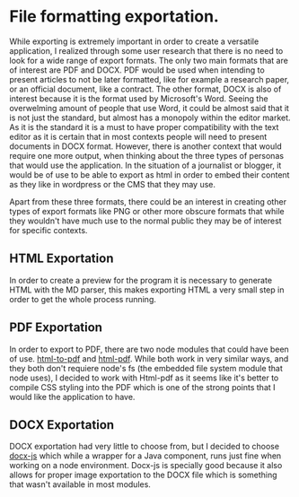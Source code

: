 # File formatting exportation.

While exporting is extremely important in order to create a versatile application, I realized through some user research that there is no need to look for a wide range of export formats. The only two main formats that are of interest are PDF and DOCX. PDF would be used when intending to present articles to not be later formatted, like for example a research paper, or an official document, like a contract. The other format, DOCX is also of interest because it is the format used by Microsoft's Word. Seeing the overwelming amount of people that use Word, it could be almost said that it is not just the standard, but almost has a monopoly within the editor market. As it is the standard it is a must to have proper compatibility with the text editor as it is certain that in most contexts people will need to present documents in DOCX format. However, there is another context that would require one more output, when thinking about the three types of personas that would use the application. In the situation of a journalist or blogger, it would be of use to be able to export as html in order to embed their content as they like in wordpress or the CMS that they may use.

Apart from these three formats, there could be an interest in creating other types of export formats like PNG or other more obscure formats that while they wouldn't have much use to the normal public they may be of interest for specific contexts.

## HTML Exportation
In order to create a preview for the program it is necessary to generate HTML with the MD parser, this makes exporting HTML a very small step in order to get the whole process running.

## PDF Exportation
In order to export to PDF, there are two node modules that could have been of use. [html-to-pdf](https://www.npmjs.com/package/html-to-pdf) and [html-pdf](https://www.npmjs.com/package/html-pdf). While both work in very similar ways, and they both don't requiere node's fs (the embedded file system module that node uses), I decided to work with Html-pdf as it seems like it's better to compile CSS styling into the PDF which is one of the strong points that I would like the application to have.
 
## DOCX Exportation

DOCX exportation had very little to choose from, but I decided to choose [docx-js](https://github.com/evidenceprime/html-docx-js) which while a wrapper for a Java component, runs just fine when working on a node environment. Docx-js is specially good because it also allows for proper image exportation to the DOCX file which is something that wasn't available in most modules.